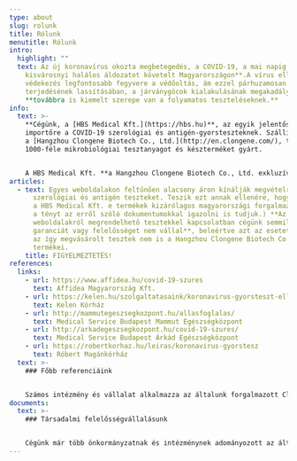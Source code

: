 ```yaml
---
type: about
slug: rolunk
title: Rólunk
menutitle: Rólunk
intro:
  highlight: ""
  text: Az új koronavírus okozta megbetegedés, a COVID-19, a mai napig **egy
    kisvárosnyi halálos áldozatot követelt Magyarországon**.A vírus elleni
    védekezés legfontosabb fegyvere a védőoltás, ám ezzel párhuzamosan a vírus
    terjedésének lassításában, a járványgócok kialakulásának megakadályozásában
    **továbbra is kiemelt szerepe van a folyamatos teszteléseknek.**
info:
  text: >-
    **Cégünk, a [HBS Medical Kft.](https://hbs.hu)**, az egyik jelentős
    importőre a COVID-19 szerológiai és antigén-gyorsteszteknek. Szállítónk,
    a [Hangzhou Clongene Biotech Co., Ltd.](http://en.clongene.com/), több mint
    1000-féle mikrobiológiai tesztanyagot és készterméket gyárt.


    A HBS Medical Kft. **a Hangzhou Clongene Biotech Co., Ltd. exkluzív disztribútora Magyarország területén.** 2020. tavasza óta rendszeresen érkeztek és érkeznek most is szállítmányaink az országba, melyek egy részét többek között az Állami Egészségügyi Ellátó Központon (AEEK) keresztül a magyar államnak szállítottuk le. Jelentős mennyiségben vásároltak már egészségügyi intézmények, nagyvállalatok és egyes városok vezetőségei is.
articles:
  - text: Egyes weboldalakon feltűnően alacsony áron kínálják megvételre a Clungene®
      szerológiai és antigén teszteket. Teszik ezt annak ellenére, hogy cégünk,
      a HBS Medical Kft. e termékek kizárólagos magyarországi forgalmazója. (Ezt
      a tényt az erről szóló dokumentumokkal igazolni is tudjuk.) **Az ilyen
      weboldalakról megrendelhető tesztekkel kapcsolatban cégünk semmilyen
      garanciát vagy felelősséget nem vállal**, beleértve azt az esetet is, ha
      az így megvásárolt tesztek nem is a Hangzhou Clongene Biotech Co. Ltd.
      termékei.
    title: FIGYELMEZTETÉS!
references:
  links:
    - url: https://www.affidea.hu/covid-19-szures
      text: Affidea Magyarország Kft.
    - url: https://kelen.hu/szolgaltatasaink/koronavirus-gyorsteszt-ellenanyag-vizsgalat/
      text: Kelen Kórház
    - url: http://mammutegeszsegkozpont.hu/allasfoglalas/
      text: Medical Service Budapest Mammut Egészségközpont
    - url: http://arkadegeszsegkozpont.hu/covid-19-szures/
      text: Medical Service Budapest Árkád Egészségközpont
    - url: https://robertkorhaz.hu/leiras/koronavirus-gyorstesz
      text: Róbert Magánkórház
  text: >-
    ### Főbb referenciáink


    Számos intézmény és vállalat alkalmazza az általunk forgalmazott Clungene® COVID-19 Gyorsteszt Kazettákat. Ezek közül közöljük – a teljesség igénye nélkül – néhány internetes elérhetőségét.
documents:
  text: >-
    ### Társadalmi felelősségvállalásunk


    Cégünk már több önkormányzatnak és intézménynek adományozott az általa forgalmazott gyorstesztekből tudományos kutatási, szociális és népegészségügyi célokra.
---
```

